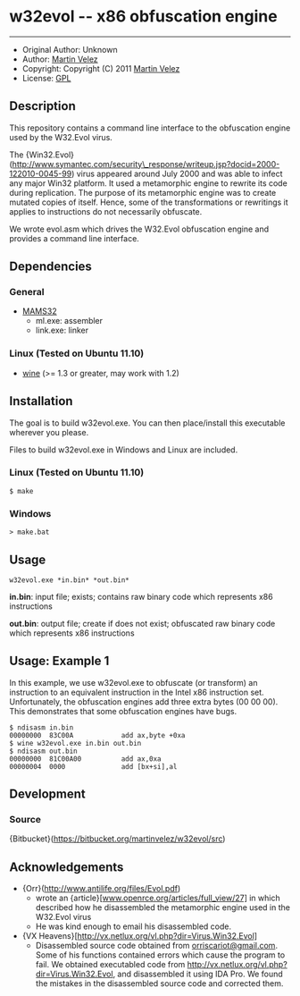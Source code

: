 # w32evol -- x86 obfuscation engine
- - -

* Original Author: 	Unknown
* Author: 					[Martin Velez](http://www.martinvelez.com)
* Copyright: 				Copyright (C) 2011 [Martin Velez](http://www.martinvelez.com)
* License: 					[GPL](http://www.gnu.org/copyleft/gpl.html)

## Description 

This repository contains a command line interface to the obfuscation engine 
used by the W32.Evol virus.

The {Win32.Evol}(http://www.symantec.com/security\_response/writeup.jsp?docid=2000-122010-0045-99)
virus appeared around July 2000 and was able to infect any major Win32
platform.  It used a metamorphic engine to rewrite its code during replication.
The purpose of its metamorphic engine was to create mutated copies of itself.
Hence, some of the transformations or rewritings it applies to instructions do
not necessarily obfuscate.  

We wrote evol.asm which drives the W32.Evol obfuscation engine and provides a 
command line interface.

## Dependencies

### General

* [MAMS32](http://www.masm32.com/)
    * ml.exe: assembler 
    * link.exe: linker

### Linux (Tested on Ubuntu 11.10)

* [wine](http://www.winehq.org/download/) (>= 1.3 or greater, may work with 1.2)

## Installation

The goal is to build w32evol.exe.  You can then place/install this executable 
wherever you please.  

Files to build w32evol.exe in Windows and Linux are included.

### Linux (Tested on Ubuntu 11.10)

	$ make

### Windows
 
	> make.bat

## Usage

	w32evol.exe *in.bin* *out.bin*

**in.bin**: input file; exists; contains raw binary code which represents x86 
instructions

**out.bin**: output file; create if does not exist; obfuscated raw binary code 
which represents x86 instructions

## Usage: Example 1

In this example, we use w32evol.exe to obfuscate (or transform) an instruction 
to an equivalent instruction in the Intel x86 instruction set. Unfortunately, 
the obfuscation engines add three extra bytes (00 00 00).  This demonstrates 
that some obfuscation engines have bugs.

	$ ndisasm in.bin
	00000000  83C00A            add ax,byte +0xa
	$ wine w32evol.exe in.bin out.bin
	$ ndisasm out.bin
	00000000  81C00A00          add ax,0xa
	00000004  0000              add [bx+si],al


## Development
### Source 
{Bitbucket}(https://bitbucket.org/martinvelez/w32evol/src)

## Acknowledgements
* {Orr}(http://www.antilife.org/files/Evol.pdf)
  * wrote an {article}[www.openrce.org/articles/full_view/27] in which described 
    how he disassembled the metamorphic engine used in the W32.Evol virus
  * He  was kind enough to email his disassembled code.  
* {VX Heavens}[http://vx.netlux.org/vl.php?dir=Virus.Win32.Evol]
  * Disassembled source code obtained from orriscariot@gmail.com.  Some of his 
    functions contained errors which cause the program to fail.  We obtained 
    executabled code from http://vx.netlux.org/vl.php?dir=Virus.Win32.Evol, and 
    disassembled it using IDA Pro.  We found the mistakes in the disassembled 
    source code and corrected them.



